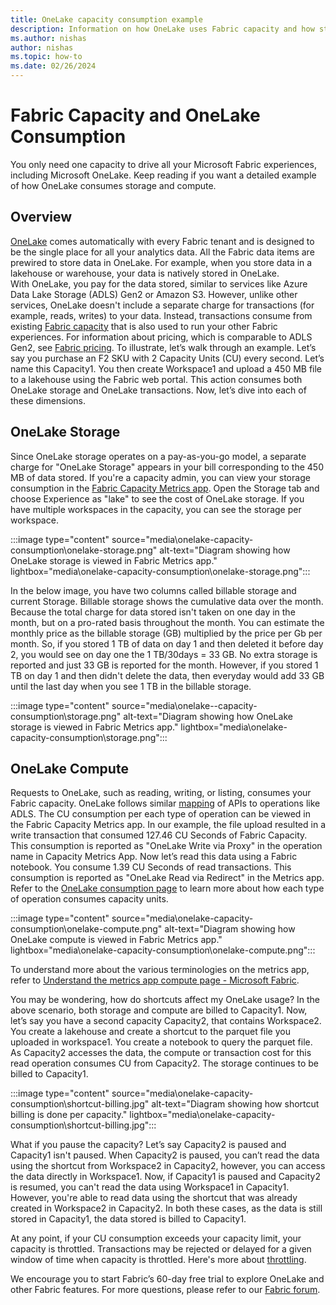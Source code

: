 ```yaml
---
title: OneLake capacity consumption example
description: Information on how OneLake uses Fabric capacity and how storage is billed.
ms.author: nishas
author: nishas
ms.topic: how-to
ms.date: 02/26/2024
---
```


# Fabric Capacity and OneLake Consumption

You only need one capacity to drive all your Microsoft Fabric experiences, including Microsoft OneLake. Keep reading if you want a detailed example of how OneLake consumes storage and compute.

## Overview 

[OneLake](../onelake/onelake-overview.md) comes automatically with every Fabric tenant and is designed to be the single place for all your analytics data. All the Fabric data items are prewired to store data in OneLake. For example, when you store data in a lakehouse or warehouse, your data is natively stored in OneLake.  
With OneLake, you pay for the data stored, similar to services like Azure Data Lake Storage (ADLS) Gen2 or Amazon S3. However, unlike other services, OneLake doesn't include a separate charge for transactions (for example, reads, writes) to your data. Instead, transactions consume from existing [Fabric capacity](../enterprise/licenses.md) that is also used to run your other Fabric experiences. For information about pricing, which is comparable to ADLS Gen2, see [Fabric pricing](https://azure.microsoft.com/pricing/details/microsoft-fabric/).
To illustrate, let’s walk through an example. Let’s say you purchase an F2 SKU with 2 Capacity Units (CU) every second. Let’s name this Capacity1. You then create Workspace1 and upload a 450 MB file to a lakehouse using the Fabric web portal. This action consumes both OneLake storage and OneLake transactions. Now, let’s dive into each of these dimensions.

## OneLake Storage
Since OneLake storage operates on a pay-as-you-go model, a separate charge for "OneLake Storage" appears in your bill corresponding to the 450 MB of data stored.
If you're a capacity admin, you can view your storage consumption in the [Fabric Capacity Metrics app](../enterprise/metrics-app-storage-page.md). Open the Storage tab and choose Experience as "lake" to see the cost of OneLake storage. If you have multiple workspaces in the capacity, you can see the storage per workspace.
 
 :::image type="content" source="media\onelake-capacity-consumption\onelake-storage.png" alt-text="Diagram showing how OneLake storage is viewed in Fabric Metrics app." lightbox="media\onelake-capacity-consumption\onelake-storage.png":::

 In the below image, you have two columns called billable storage and current Storage. Billable storage shows the cumulative data over the month. Because the total charge for data stored isn't taken on one day in the month, but on a pro-rated basis throughout the month. You can estimate the monthly price as the billable storage (GB) multiplied by the price per Gb per month. So, if you stored 1 TB of data on day 1 and then deleted it before day 2, you would see on day one the 1 TB/30days = 33 GB. No extra storage is reported and just 33 GB is reported for the month. However, if you stored 1 TB on day 1 and then didn't delete the data, then everyday would add 33 GB until the last day when you see 1 TB in the billable storage.

:::image type="content" source="media\onelake--capacity-consumption\storage.png" alt-text="Diagram showing how OneLake storage is viewed in Fabric Metrics app." lightbox="media\onelake-capacity-consumption\storage.png":::

 ## OneLake Compute
Requests to OneLake, such as reading, writing, or listing, consumes your Fabric capacity. OneLake follows similar [mapping](/azure/storage/blobs/map-rest-apis-transaction-categories) of APIs to operations like ADLS. The CU consumption per each type of operation can be viewed in the Fabric Capacity Metrics app. In our example, the file upload resulted in a write transaction that consumed 127.46 CU Seconds of Fabric Capacity. This consumption is reported as "OneLake Write via Proxy" in the operation name in Capacity Metrics App.
Now let’s read this data using a Fabric notebook. You consume 1.39 CU Seconds of read transactions. This consumption is reported as "OneLake Read via Redirect" in the Metrics app.
Refer to the [OneLake consumption page](../onelake/onelake-consumption.md) to learn more about how each type of operation consumes capacity units.
 
 :::image type="content" source="media\onelake-capacity-consumption\onelake-compute.png" alt-text="Diagram showing how OneLake compute is viewed in Fabric Metrics app." lightbox="media\onelake-capacity-consumption\onelake-compute.png":::

To understand more about the various terminologies on the metrics app, refer to [Understand the metrics app compute page - Microsoft Fabric](../enterprise/metrics-app-compute-page.md).

You may be wondering, how do shortcuts affect my OneLake usage? In the above scenario, both storage and compute are billed to Capacity1. Now, let’s say you have a second capacity Capacity2, that contains Workspace2. You create a lakehouse and create a shortcut to the parquet file you uploaded in workspace1. You create a notebook to query the parquet file. As Capacity2 accesses the data, the compute or transaction cost for this read operation consumes CU from Capacity2. The storage continues to be billed to Capacity1. 
 
:::image type="content" source="media\onelake-capacity-consumption\shortcut-billing.jpg" alt-text="Diagram showing how shortcut billing is done per capacity." lightbox="media\onelake-capacity-consumption\shortcut-billing.jpg":::

What if you pause the capacity? Let’s say Capacity2 is paused and Capacity1 isn't paused. When Capacity2 is paused, you can’t read the data using the shortcut from Workspace2 in Capacity2, however, you can access the data directly in Workspace1. Now, if Capacity1 is paused and Capacity2 is resumed, you can't read the data using Workspace1 in Capacity1. However, you're able to read data using the shortcut that was already created in Workspace2 in Capacity2. In both these cases, as the data is still stored in Capacity1, the data stored is billed to Capacity1.

At any point, if your CU consumption exceeds your capacity limit, your capacity is throttled. Transactions may be rejected or delayed for a given window of time when capacity is throttled. Here's more about [throttling](../enterprise/throttling.md).

We encourage you to start Fabric’s 60-day free trial to explore OneLake and other Fabric features. For more questions, please refer to our [Fabric forum](https://community.fabric.microsoft.com/t5/Forums/ct-p/ac_forums).
